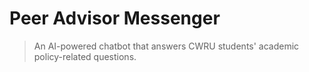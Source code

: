 # Peer Advisor Messenger

> An AI-powered chatbot that answers CWRU students' academic policy-related questions.